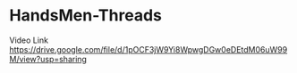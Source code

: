 # HandsMen-Threads
Video Link
https://drive.google.com/file/d/1pOCF3jW9Yi8WpwgDGw0eDEtdM06uW99M/view?usp=sharing
